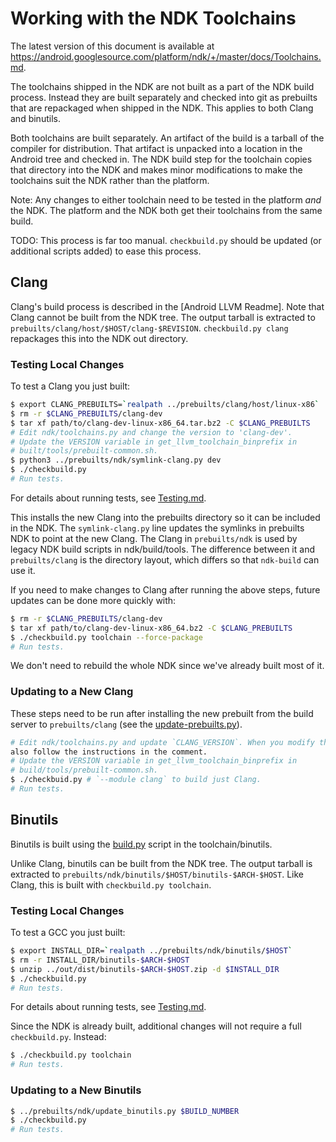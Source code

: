 # Working with the NDK Toolchains

The latest version of this document is available at
https://android.googlesource.com/platform/ndk/+/master/docs/Toolchains.md.

The toolchains shipped in the NDK are not built as a part of the NDK build
process. Instead they are built separately and checked into git as prebuilts
that are repackaged when shipped in the NDK. This applies to both Clang and
binutils.

Both toolchains are built separately. An artifact of the build is a tarball of
the compiler for distribution. That artifact is unpacked into a location in the
Android tree and checked in. The NDK build step for the toolchain copies that
directory into the NDK and makes minor modifications to make the toolchains suit
the NDK rather than the platform.

Note: Any changes to either toolchain need to be tested in the platform *and*
the NDK. The platform and the NDK both get their toolchains from the same build.

TODO: This process is far too manual. `checkbuild.py` should be updated (or
additional scripts added) to ease this process.

## Clang

Clang's build process is described in the [Android LLVM Readme]. Note that Clang
cannot be built from the NDK tree. The output tarball is extracted to
`prebuilts/clang/host/$HOST/clang-$REVISION`. `checkbuild.py clang` repackages
this into the NDK out directory.

[Android Clang Readme]: https://android.googlesource.com/toolchain/llvm_android/+/master/README.md

### Testing Local Changes

To test a Clang you just built:

```bash
$ export CLANG_PREBUILTS=`realpath ../prebuilts/clang/host/linux-x86`
$ rm -r $CLANG_PREBUILTS/clang-dev
$ tar xf path/to/clang-dev-linux-x86_64.tar.bz2 -C $CLANG_PREBUILTS
# Edit ndk/toolchains.py and change the version to 'clang-dev'.
# Update the VERSION variable in get_llvm_toolchain_binprefix in
# built/tools/prebuilt-common.sh.
$ python3 ../prebuilts/ndk/symlink-clang.py dev
$ ./checkbuild.py
# Run tests.
```

For details about running tests, see [Testing.md].

[Testing.md]: Testing.md

This installs the new Clang into the prebuilts directory so it can be included
in the NDK. The `symlink-clang.py` line updates the symlinks in prebuilts NDK to
point at the new Clang. The Clang in `prebuilts/ndk` is used by legacy NDK build
scripts in ndk/build/tools. The difference between it and `prebuilts/clang` is
the directory layout, which differs so that `ndk-build` can use it.

If you need to make changes to Clang after running the above steps, future
updates can be done more quickly with:

```bash
$ rm -r $CLANG_PREBUILTS/clang-dev
$ tar xf path/to/clang-dev-linux-x86_64.bz2 -C $CLANG_PREBUILTS
$ ./checkbuild.py toolchain --force-package
# Run tests.
```

We don't need to rebuild the whole NDK since we've already built most of it.

### Updating to a New Clang

These steps need to be run after installing the new prebuilt from the build
server to `prebuilts/clang` (see the [update-prebuilts.py]).

[update-prebuilts.py]: https://android.googlesource.com/toolchain/llvm_android/+/master/update-prebuilts.py

```bash
# Edit ndk/toolchains.py and update `CLANG_VERSION`. When you modify this value,
also follow the instructions in the comment.
# Update the VERSION variable in get_llvm_toolchain_binprefix in
# build/tools/prebuilt-common.sh.
$ ./checkbuid.py # `--module clang` to build just Clang.
# Run tests.
```

## Binutils

Binutils is built using the [build.py] script in the toolchain/binutils.

Unlike Clang, binutils can be built from the NDK tree. The output tarball is
extracted to `prebuilts/ndk/binutils/$HOST/binutils-$ARCH-$HOST`. Like Clang,
this is built with `checkbuild.py toolchain`.

[build.py]: https://android.googlesource.com/toolchain/binutils/+/master/build.py

### Testing Local Changes

To test a GCC you just built:

```bash
$ export INSTALL_DIR=`realpath ../prebuilts/ndk/binutils/$HOST`
$ rm -r INSTALL_DIR/binutils-$ARCH-$HOST
$ unzip ../out/dist/binutils-$ARCH-$HOST.zip -d $INSTALL_DIR
$ ./checkbuild.py
# Run tests.
```

For details about running tests, see [Testing.md].

Since the NDK is already built, additional changes will not require a full
`checkbuild.py`. Instead:

```bash
$ ./checkbuild.py toolchain
# Run tests.
```

### Updating to a New Binutils

```bash
$ ../prebuilts/ndk/update_binutils.py $BUILD_NUMBER
$ ./checkbuild.py
# Run tests.
```
